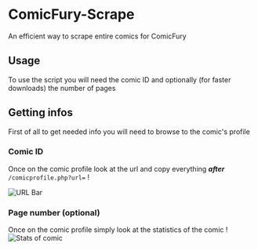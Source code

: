 # ComicFury-Scrape

An efficient way to scrape entire comics for ComicFury

## Usage

To use the script you will need the comic ID and optionally (for faster downloads) the number of pages

## Getting infos  

First of all to get needed info you will need to browse to the comic's profile  

### Comic ID

Once on the comic profile look at the url and copy everything ***after*** `/comicprofile.php?url=` !

![URL Bar](https://cdn.discordapp.com/attachments/622744241243684864/1110643013979492423/image.png)

### Page number (optional)

Once on the comic profile simply look at the statistics of the comic !
![Stats of comic](https://cdn.discordapp.com/attachments/622744241243684864/1110643758040621056/image.png)
